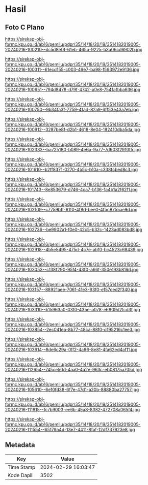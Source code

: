 # Hasil

## Foto C Plano

https://sirekap-obj-formc.kpu.go.id/ab16/pemilu/pdpr/35/14/18/20/19/3514182019005-20240216-100210--dc5d8e0f-61eb-465a-9225-b3a06cd6902b.jpg

https://sirekap-obj-formc.kpu.go.id/ab16/pemilu/pdpr/35/14/18/20/19/3514182019005-20240216-100311--61ecd155-c003-49e7-ba98-f593972e9136.jpg

https://sirekap-obj-formc.kpu.go.id/ab16/pemilu/pdpr/35/14/18/20/19/3514182019005-20240216-100651--794d8478-d79f-4742-a0e8-7541afbba636.jpg

https://sirekap-obj-formc.kpu.go.id/ab16/pemilu/pdpr/35/14/18/20/19/3514182019005-20240216-100750--9b34fa3f-7759-41ad-82a9-6ff53e43a7eb.jpg

https://sirekap-obj-formc.kpu.go.id/ab16/pemilu/pdpr/35/14/18/20/19/3514182019005-20240216-100912--3287be8f-d2b1-4618-8e04-182410dba5da.jpg

https://sirekap-obj-formc.kpu.go.id/ab16/pemilu/pdpr/35/14/18/20/19/3514182019005-20240216-102333--ba725180-b089-4e6a-9a77-7d603f2910f5.jpg

https://sirekap-obj-formc.kpu.go.id/ab16/pemilu/pdpr/35/14/18/20/19/3514182019005-20240216-101610--b2ff8371-0270-4b5c-b10a-c338fcbed8c3.jpg

https://sirekap-obj-formc.kpu.go.id/ab16/pemilu/pdpr/35/14/18/20/19/3514182019005-20240216-101743--8e853679-d746-4ca7-b136-1a4b1a2f62f1.jpg

https://sirekap-obj-formc.kpu.go.id/ab16/pemilu/pdpr/35/14/18/20/19/3514182019005-20240216-102109--c7759bff-91f0-4f8d-bee0-4fbc8755ae9d.jpg

https://sirekap-obj-formc.kpu.go.id/ab16/pemilu/pdpr/35/14/18/20/19/3514182019005-20240216-102736--be9902a1-f0e0-42c5-b32c-1423ad083bd8.jpg

https://sirekap-obj-formc.kpu.go.id/ab16/pemilu/pdpr/35/14/18/20/19/3514182019005-20240216-102918--4b5e5495-475d-4c7e-ab10-bc4523c68439.jpg

https://sirekap-obj-formc.kpu.go.id/ab16/pemilu/pdpr/35/14/18/20/19/3514182019005-20240216-103053--c138f290-95f4-43f0-a66f-350e193b816d.jpg

https://sirekap-obj-formc.kpu.go.id/ab16/pemilu/pdpr/35/14/18/20/19/3514182019005-20240216-103157--88921aee-706f-41e3-93f0-e157ced2f340.jpg

https://sirekap-obj-formc.kpu.go.id/ab16/pemilu/pdpr/35/14/18/20/19/3514182019005-20240216-103310--b15963a0-03f0-435e-a078-e6809d2fcd3f.jpg

https://sirekap-obj-formc.kpu.go.id/ab16/pemilu/pdpr/35/14/18/20/19/3514182019005-20240216-103854--2ec041ea-8b77-48ca-88f0-d195216c1ee3.jpg

https://sirekap-obj-formc.kpu.go.id/ab16/pemilu/pdpr/35/14/18/20/19/3514182019005-20240216-103614--8de6c29a-0ff2-4a66-8e81-4fa62ed4af11.jpg

https://sirekap-obj-formc.kpu.go.id/ab16/pemilu/pdpr/35/14/18/20/19/3514182019005-20240216-112654--745ce50d-4aa0-4a2e-963c-eb08175a705d.jpg

https://sirekap-obj-formc.kpu.go.id/ab16/pemilu/pdpr/35/14/18/20/19/3514182019005-20240216-105610--6e10fd38-6f7e-47d1-a20b-88880ba27757.jpg

https://sirekap-obj-formc.kpu.go.id/ab16/pemilu/pdpr/35/14/18/20/19/3514182019005-20240216-111815--fc7b9003-ee6b-45a8-8382-472708a065f4.jpg

https://sirekap-obj-formc.kpu.go.id/ab16/pemilu/pdpr/35/14/18/20/19/3514182019005-20240216-111554--65179a4d-13e7-4411-8faf-12df737923e8.jpg


## Metadata

| Key        | Value               |
| ---------- | ------------------- |
| Time Stamp | 2024-02-29 16:03:47 |
| Kode Dapil | 3502                |



